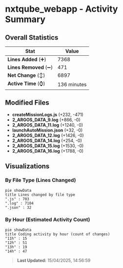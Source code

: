 # nxtqube_webapp - Activity Summary 

## Overall Statistics

| Stat                   | Value                                                             |
| ---------------------- | ----------------------------------------------------------------- |
| **Lines Added** (➕)   | 7368                                          |
| **Lines Removed** (➖) | 471                                        |
| **Net Change** (↕)    | 6897                |
| **Active Time** (⌚)   | 136 minutes |


## Modified Files
- **createMissionLogs.js** (+232, -471)
- **2_ARGOS_DATA_9.log** (+866, -0)
- **2_ARGOS_DATA_11.log** (+1240, -0)
- **launchAutoMission.json** (+32, -0)
- **2_ARGOS_DATA_12.log** (+1426, -0)
- **2_ARGOS_DATA_14.log** (+254, -0)
- **2_ARGOS_DATA_15.log** (+1530, -0)
- **2_ARGOS_DATA_16.log** (+1788, -0)

## Visualizations

### By File Type (Lines Changed)

```mermaid
pie showData
title Lines changed by file type
".js" : 703
".log" : 7104
".json" : 32
```

### By Hour (Estimated Activity Count)

```mermaid
pie showData
title Coding activity by hour (count of changes)
"11h" : 15
"12h" : 51
"13h" : 19
"14h" : 47
```


> **Last Updated:** 15/04/2025, 14:56:59